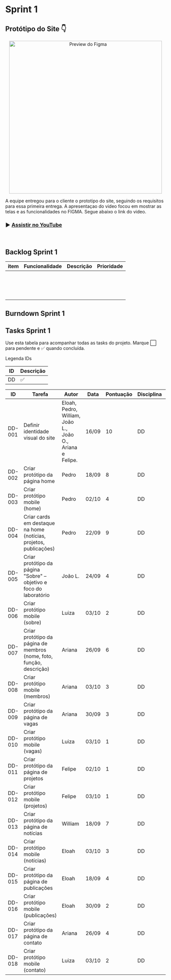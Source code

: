 # Sprint 1 

## Protótipo do Site 👇



<p align="center">
  <img src="https://raw.githubusercontent.com/404NotFound-ABP/AgriRSLAB_Portal/main/imagens/1.1Imagens%20Git/GifFigma.gif" alt="Preview do Figma" width="480">
</p>




A equipe entregou para o cliente o prototipo do site, seguindo os requisitos para essa primeira entrega. A apresentaçao do video focou em mostrar as telas e as funcionalidades no FIGMA. Segue abaixo o link do video. 


### ▶ [Assistir no YouTube](https://www.youtube.com/watch?v=8NwBtAC9zXE)


<br>



## Backlog Sprint 1 

| item | Funcionalidade | Descrição | Prioridade |
|------|----------------|-----------|------------|
|      |                |           |            |
|      |                |           |            |
|      |                |           |            |
|      |                |           |            |
|      |                |           |            |
|      |                |           |            |
|      |                |           |            |
|      |                |           |            |
|      |                |           |            |
|      |                |           |            |
|      |                |           |            |
|      |                |           |            |
|      |                |           |            |
|      |                |           |            |
|      |                |           |            |



## Burndown Sprint 1





## Tasks Sprint 1

Use esta tabela para acompanhar todas as tasks do projeto. Marque ⬜ para pendente e ✅ quando concluída.

Legenda IDs

| ID | Descrição                              |
|----|----------------------------------------|
| DD |     ✅            |




| ID      | Tarefa                                                      | Autor | Data  | Pontuação | Disciplina | Requisitos Atendidos        | Status |
|---------|-------------------------------------------------------------|-------|-------|-----------|------------|----------------------------|--------|
| DD-001  | Definir identidade visual do site                           |  Eloah, Pedro, William, João L., João O., Ariana e Felipe.     |  16/09     | 10         | DD         | RNF06                      |    ✅    |
| DD-002  | Criar protótipo da página home                              |  Pedro     |    18/09   | 8         | DD         | RF01                       |    ✅    |
| DD-003  | Criar protótipo mobile (home)                               |  Pedro     |  02/10     | 4         | DD         | RF01                       |   ✅     |
| DD-004  | Criar cards em destaque na home (notícias, projetos, publicações) | Pedro      |   22/09    | 9         | DD         | RF01.2                     |     ✅   |
| DD-005  | Criar protótipo da página "Sobre" – objetivo e foco do laboratório |  João L.     |   24/09    | 4         | DD         | RF02/RF02.1/RF02.02        |   ✅     |
| DD-006  | Criar protótipo mobile (sobre)                              |   Luiza    |  03/10     | 2         | DD         | RF02                       |    ✅    |
| DD-007  | Criar protótipo da página de membros (nome, foto, função, descrição) |  Ariana     |  26/09     | 6         | DD         | RF03/RF03.1                |     ✅   |
| DD-008  | Criar protótipo mobile (membros)                            |  Ariana     |   03/10    | 3         | DD         | RF03                       |    ✅    |
| DD-009  | Criar protótipo da página de vagas                          |   Ariana    |   30/09    | 3         | DD         | RF04                       |    ✅    |
| DD-010  | Criar protótipo mobile (vagas)                              |  Luiza     |    03/10   | 1         | DD         | RF04                       |    ✅    |
| DD-011  | Criar protótipo da página de projetos                       |   Felipe    |    02/10   | 1         | DD         | RF05                       |     ✅   |
| DD-012  | Criar protótipo mobile (projetos)                           |   Felipe    |   03/10    | 1         | DD         | RF05                       |    ✅    |
| DD-013  | Criar protótipo da página de notícias                       |     William    |  18/09     | 7         | DD         | RF06                       |     ✅   |
| DD-014  | Criar protótipo mobile (notícias)                           |  Eloah     |  03/10     | 3         | DD         | RF06                       |   ✅     |
| DD-015  | Criar protótipo da página de publicações                    |   Eloah   |   18/09    | 4         | DD         | RF07                       |    ✅    |
| DD-016  | Criar protótipo mobile (publicações)                        |    Eloah   |  30/09     | 2         | DD         | RF07                       |    ✅    |
| DD-017  | Criar protótipo da página de contato                        |   Ariana    |   26/09    | 4         | DD         | RF08                       |    ✅    |
| DD-018  | Criar protótipo mobile (contato)                            |    Luiza   |    03/10   | 2         | DD         | RF08                       |    ✅    |






